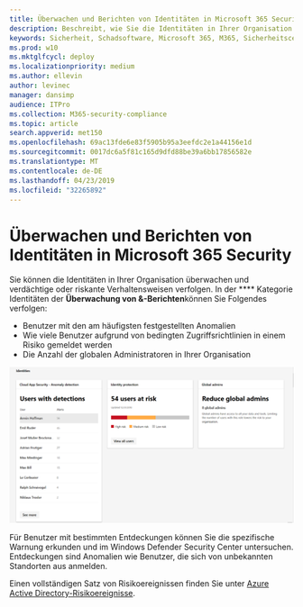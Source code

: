 ```yaml
---
title: Überwachen und Berichten von Identitäten in Microsoft 365 Security
description: Beschreibt, wie Sie die Identitäten in Ihrer Organisation überwachen und verdächtige oder riskante Verhaltensweisen verfolgen können.
keywords: Sicherheit, Schadsoftware, Microsoft 365, M365, Sicherheitscenter, Überwachung, Bericht, Identität
ms.prod: w10
ms.mktglfcycl: deploy
ms.localizationpriority: medium
ms.author: ellevin
author: levinec
manager: dansimp
audience: ITPro
ms.collection: M365-security-compliance
ms.topic: article
search.appverid: met150
ms.openlocfilehash: 69ac13fde6e83f5905b95a3eefdc2e1a44156e1d
ms.sourcegitcommit: 0017dc6a5f81c165d9dfd88be39a6bb17856582e
ms.translationtype: MT
ms.contentlocale: de-DE
ms.lasthandoff: 04/23/2019
ms.locfileid: "32265892"
---
```

# <a name="monitor-and-report-identities-in-microsoft-365-security"></a>Überwachen und Berichten von Identitäten in Microsoft 365 Security

Sie können die Identitäten in Ihrer Organisation überwachen und verdächtige oder riskante Verhaltensweisen verfolgen. In der **** Kategorie Identitäten der **Überwachung von &-Berichten**können Sie Folgendes verfolgen:

* Benutzer mit den am häufigsten festgestellten Anomalien
* Wie viele Benutzer aufgrund von bedingten Zugriffsrichtlinien in einem Risiko gemeldet werden
* Die Anzahl der globalen Administratoren in Ihrer Organisation

![Identitätskategorie der Überwachung der &-Berichte (Seite)](./media/security-docs/identities.png)

Für Benutzer mit bestimmten Entdeckungen können Sie die spezifische Warnung erkunden und im Windows Defender Security Center untersuchen. Entdeckungen sind Anomalien wie Benutzer, die sich von unbekannten Standorten aus anmelden.

Einen vollständigen Satz von Risikoereignissen finden Sie unter [Azure Active Directory-Risikoereignisse](https://docs.microsoft.com/azure/active-directory/reports-monitoring/concept-risk-events).
